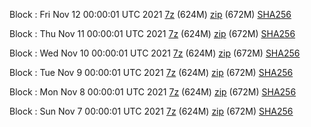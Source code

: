 Block : Fri Nov 12 00:00:01 UTC 2021 [7z](https://transfer.sh/EoOagB/bootstrap.dat.20211112.7z) (624M) [zip](https://transfer.sh/hzFSLD/bootstrap.dat.20211112.zip) (672M) [SHA256](https://transfer.sh/H5E3W5/sha256.txt)

Block : Thu Nov 11 00:00:01 UTC 2021 [7z](https://transfer.sh/XBCMqh/bootstrap.dat.20211111.7z) (624M) [zip](https://transfer.sh/M5wFpF/bootstrap.dat.20211111.zip) (672M) [SHA256](https://transfer.sh/ssqCsW/sha256.txt)

Block : Wed Nov 10 00:00:01 UTC 2021 [7z](https://transfer.sh/08vGCk/bootstrap.dat.20211110.7z) (624M) [zip](https://transfer.sh/oVXWXA/bootstrap.dat.20211110.zip) (672M) [SHA256](https://transfer.sh/XDoRED/sha256.txt)

Block : Tue Nov  9 00:00:01 UTC 2021 [7z](https://transfer.sh/jhOo9f/bootstrap.dat.20211109.7z) (624M) [zip](https://transfer.sh/yREDrA/bootstrap.dat.20211109.zip) (672M) [SHA256](https://transfer.sh/w4V9Us/sha256.txt)

Block : Mon Nov  8 00:00:01 UTC 2021 [7z](https://transfer.sh/KBsmCc/bootstrap.dat.20211108.7z) (624M) [zip](https://transfer.sh/NeN0l7/bootstrap.dat.20211108.zip) (672M) [SHA256](https://transfer.sh/P8vCmk/sha256.txt)

Block : Sun Nov  7 00:00:01 UTC 2021 [7z](https://transfer.sh/fmU5y0/bootstrap.dat.20211107.7z) (624M) [zip](https://transfer.sh/ERfuPI/bootstrap.dat.20211107.zip) (672M) [SHA256](https://transfer.sh/q6d0hU/sha256.txt)
